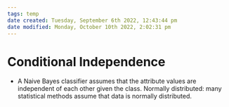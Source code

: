 ```yaml
---
tags: temp
date created: Tuesday, September 6th 2022, 12:43:44 pm
date modified: Monday, October 10th 2022, 2:02:31 pm
---
```


# Conditional Independence
- A Naive Bayes classifier assumes that the attribute values are independent of each other given the class. Normally distributed: many statistical methods assume that data is normally distributed.



